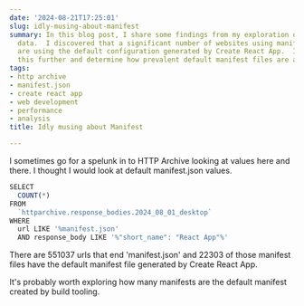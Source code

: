 ```yaml
---
date: '2024-08-21T17:25:01'
slug: idly-musing-about-manifest
summary: In this blog post, I share some findings from my exploration of HTTP Archive
  data.  I discovered that a significant number of websites using manifest.json files
  are using the default configuration generated by Create React App.  I plan to investigate
  this further and determine how prevalent default manifest files are across the web.
tags:
- http archive
- manifest.json
- create react app
- web development
- performance
- analysis
title: Idly musing about Manifest

---
```


I sometimes go for a spelunk in to HTTP Archive looking at values here and there. I thought I would look at default manifest.json values.

```JavaScript
SELECT
  COUNT(*)
FROM
  `httparchive.response_bodies.2024_08_01_desktop`
WHERE
  url LIKE '%manifest.json'
  AND response_body LIKE '%"short_name": "React App"%'
```

There are 551037 urls that end \'manifest.json\' and 22303 of those manifest files have the default manifest file generated by Create React App.

It\'s probably worth exploring how many manifests are the default manifest created by build tooling.
